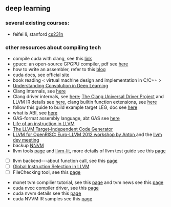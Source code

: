 ## deep learning 

### several existing courses:
- feifei li, stanford [cs231n](http://cs231n.stanford.edu/)

### other resources about compiling tech
- compile cuda with clang, see this [link](http://llvm.org/docs/CompileCudaWithLLVM.html)
- gpucc: an open-source GPGPU compiler, pdf see [here](http://dl.acm.org/citation.cfm?id=2854041)
- how to write an assembler, refer to this [blog](http://www.cnblogs.com/fanzhidongyzby/p/5812140.html)
- cuda docs, see official [site](https://docs.nvidia.com/)
- book reading < virtual machine design and implementation in C/C++ >
- [Understanding Convolution in Deep Learning](http://timdettmers.com/2015/03/26/convolution-deep-learning/)
- Clang Internals, see [here](http://clang.llvm.org/docs/InternalsManual.html)
- Clang driver internals, see [here](http://clang.llvm.org/docs/DriverInternals.html); [The Clang Universal Driver Project](https://clang.llvm.org/UniversalDriver.html) and LLVM IR details see [here](http://llvm.org/docs/LangRef.html), clang builtin function extensions, see [here](https://clang.llvm.org/docs/LanguageExtensions.html)
- follow this guide to build example target LEG, doc see [here](https://llvm.org/devmtg/2014-04/PDFs/Talks/Building%20an%20LLVM%20backend.pdf)
- what is ABI, see [here](http://www.princeton.edu/~achaney/tmve/wiki100k/docs/Application_binary_interface.html)
- GAS-format assembly language, abt GAS see [here](http://asm.sourceforge.net/howto/gas.html)
- [Life of an instruction in LLVM](http://eli.thegreenplace.net/2012/11/24/life-of-an-instruction-in-llvm/)
- [The LLVM Target-Independent Code Generator](http://llvm.org/docs/CodeGenerator.html)
- [LLVM for OpenRISC: Euro-LLVM 2012 workshop by Anton ](http://opencores.org/forum,OpenRISC,0,4819) and the [llvm dev meeting](http://llvm.org/devmtg/2012-04-12/)
- backup [NNVM](http://tqchen.github.io/2016/10/01/build-your-own-tensorflow-with-nnvm-and-torch.html)
- llvm tools [page](http://llvm.org/docs/CommandGuide/) and [llvm-lit](https://llvm.org/docs/CommandGuide/lit.html), more details of llvm test guide see this [page](http://llvm.org/docs/TestingGuide.html)
- [ ] llvm backend---about function call, see this [page](https://jonathan2251.github.io/lbd/funccall.html)
- [ ] [Global Instruction Selection in LLVM](https://2pi.dk/llvm/global-isel)
- [ ] FileChecking tool, see this [page](https://github.com/lijiansong/llvm/blob/master/docs/CommandGuide/FileCheck.rst)
- mxnet tvm compilier tutorial, see this [page](http://docs.tvmlang.org/index.html) and tvm news see this [page](http://tvmlang.org/)
- cuda nvcc compiler driver, see this [page](http://docs.nvidia.com/cuda/cuda-compiler-driver-nvcc/index.html#axzz4riJBNyQD)
- cuda nvvm details see this [page](http://on-demand.gputechconf.com/gtc/2013/presentations/S3185-Building-GPU-Compilers-libNVVM.pdf)
- cuda NVVM IR samples see this [page](https://github.com/nvidia-compiler-sdk/nvvmir-samples)
